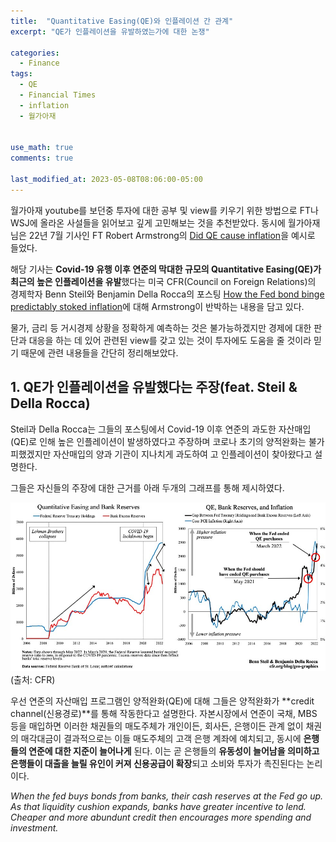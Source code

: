 ```yaml
---
title:  "Quantitative Easing(QE)와 인플레이션 간 관계"
excerpt: "QE가 인플레이션을 유발하였는가에 대한 논쟁"

categories:
  - Finance
tags:
  - QE
  - Financial Times
  - inflation
  - 월가아재
   

use_math: true
comments: true

last_modified_at: 2023-05-08T08:06:00-05:00
---
```


월가아재 youtube를 보던중 투자에 대한 공부 및 view를 키우기 위한 방법으로 FT나 WSJ에 올라온 사설들을 읽어보고 깊게 고민해보는 것을 추천받았다. 동시에 월가아재님은 22년 7월 기사인 FT Robert Armstrong의 [Did QE cause inflation](https://www.ft.com/content/2c3fc086-b543-4efe-b696-8c84aa919b69)을 예시로 들었다.

해당 기사는 **Covid-19 유행 이후 연준의 막대한 규모의 Quantitative Easing(QE)가 최근의 높은 인플레이션을 유발**했다는 미국 CFR(Council on Foreign Relations)의 경제학자 Benn Steil와 Benjamin Della Rocca의 포스팅 [How the Fed bond binge predictably stoked inflation](https://www.cfr.org/blog/how-fed-bond-binge-predictably-stoked-inflation)에 대해 Armstrong이 반박하는 내용을 담고 있다. 

물가, 금리 등 거시경제 상황을 정확하게 예측하는 것은 불가능하겠지만 경제에 대한 판단과 대응을 하는 데 있어 관련된 view를 갖고 있는 것이 투자에도 도움을 줄 것이라 믿기 때문에 관련 내용들을 간단히 정리해보았다. 

## 1. QE가 인플레이션을 유발했다는 주장(feat. Steil & Della Rocca)  

Steil과 Della Rocca는 그들의 포스팅에서 Covid-19 이후 연준의 과도한 자산매입(QE)로 인해 높은 인플레이션이 발생하였다고 주장하며 코로나 초기의 양적완화는 불가피했겠지만 자산매입의 양과 기관이 지나치게 과도하여 고 인플레이션이 찾아왔다고 설명한다. 

그들은 자신들의 주장에 대한 근거를 아래 두개의 그래프를 통해 제시하였다. 

![](https://github.com/dswcrispr/dswcrispr.github.io/blob/master/assets/images/finance_1/steilanddella.jpg?raw=true)
(출처: CFR)

우선 연준의 자산매입 프로그램인 양적완화(QE)에 대해 그들은 양적완화가 **credit channel(신용경로)**를 통해 작동한다고 설명한다. 자본시장에서 연준이 국채, MBS 등을 매입하면 이러한 채권들의 매도주체가 개인이든, 회사든, 은행이든 관계 없이 채권의 매각대금이 결과적으로는 이들 매도주체의 고객 은행 계좌에 예치되고, 동시에 **은행들의 연준에 대한 지준이 늘어나게** 된다. 이는 곧 은행들의 **유동성이 늘어남을 의미하고 은행들이 대출을 늘릴 유인이 커져 신용공급이 확장**되고 소비와 투자가 촉진된다는 논리이다.   

_When the fed buys bonds from banks, their cash reserves at the Fed go up. As that liquidity cushion expands, banks have greater incentive to lend. Cheaper and more abundunt credit then encourages more spending and investment._